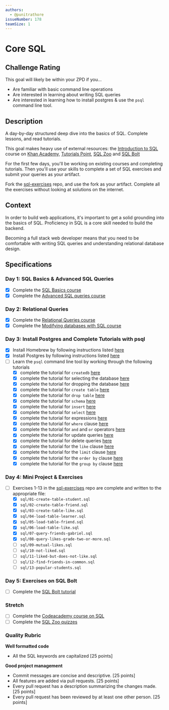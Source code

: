 ```yaml
---
authors:
  - @punitrathore
issueNumber: 178
teamSize: 1
---
```


# Core SQL

## Challenge Rating

This goal will likely be within your ZPD if you...

- Are familiar with basic command line operations
- Are interested in learning about writing SQL queries
- Are interested in learning how to install postgres & use the `psql` command line tool.

## Description

A day-by-day structured deep dive into the basics of SQL. Complete lessons, and read tutorials.

This goal makes heavy use of external resources: the [Introduction to SQL](https://www.khanacademy.org/computing/computer-programming/sql) course on [Khan Academy](https://www.khanacademy.com/), [Tutorials Point](https://www.tutorialspoint.com/postgresql), [SQL Zoo](http://sqlzoo.net) and [SQL Bolt](https://sqlbolt.com/lesson/select_queries_order_of_execution)

For the first few days, you'll be working on existing courses and completing tutorials. Then you'll use your skills to complete a set of SQL exercises and submit your queries as your artifact.

Fork the [sql-exercises][sql-exercises] repo, and use the fork as your artifact. Complete all the exercises without looking at solutions on the internet.

## Context

In order to build web applications, it's important to get a solid grounding into the basics of SQL. Proficiency in SQL is a core skill needed to build the backend.

Becoming a full stack web developer means that you need to be comfortable with writing SQL queries and understanding relational database design.

## Specifications

### Day 1: SQL Basics & Advanced SQL Queries
- [x] Complete the [SQL Basics course](https://www.khanacademy.org/computing/computer-programming/sql#sql-basics)
- [x] Complete the [Advanced SQL queries course](https://www.khanacademy.org/computing/computer-programming/sql#more-advanced-sql-queries)

### Day 2: Relational Queries
- [x] Complete the [Relational Queries course](https://www.khanacademy.org/computing/computer-programming/sql#relational-queries-in-sql)
- [x] Complete the [Modifying databases with SQL course](https://www.khanacademy.org/computing/computer-programming/sql#modifying-databases-with-sql)

### Day 3: Install Postgres and Complete Tutorials with psql
- [x] Install Homebrew by following instructions listed [here](https://gist.github.com/punitrathore/ca32542fddd0d8b625aab610c35e4545)
- [x] Install Postgres by following instructions listed [here](https://gist.github.com/punitrathore/ca32542fddd0d8b625aab610c35e4545#install-postgres)
- [ ] Learn the `psql` command line tool by working through the following tutorials
  - [x] complete the tutorial for `createdb` [here](https://www.tutorialspoint.com/postgresql/postgresql_create_database.htm)
  - [x] complete the tutorial for selecting the database [here](https://www.tutorialspoint.com/postgresql/postgresql_select_database.htm)
  - [x] complete the tutorial for dropping the database [here](https://www.tutorialspoint.com/postgresql/postgresql_drop_database.htm)
  - [x] complete the tutorial for `create table` [here](https://www.tutorialspoint.com/postgresql/postgresql_create_table.htm)
  - [x] complete the tutorial for `drop table` [here](https://www.tutorialspoint.com/postgresql/postgresql_drop_table.htm)
  - [x] complete the tutorial for `schema` [here](https://www.tutorialspoint.com/postgresql/postgresql_schema.htm)
  - [x] complete the tutorial for `insert` [here](https://www.tutorialspoint.com/postgresql/postgresql_insert_query.htm)
  - [x] complete the tutorial for `select` [here](https://www.tutorialspoint.com/postgresql/postgresql_select_query.htm)
  - [x] complete the tutorial for expressions [here](https://www.tutorialspoint.com/postgresql/postgresql_expressions.htm)
  - [x] complete the tutorial for `where` clause [here](https://www.tutorialspoint.com/postgresql/postgresql_where_clause.htm)
  - [x] complete the tutorial for `and` and `or` operators [here](https://www.tutorialspoint.com/postgresql/postgresql_and_or_clauses.htm)
  - [x] complete the tutorial for update queries [here](https://www.tutorialspoint.com/postgresql/postgresql_update_query.htm)
  - [x] complete the tutorial for delete queries [here](https://www.tutorialspoint.com/postgresql/postgresql_delete_query.htm)
  - [x] complete the tutorial for the `like` clause [here](https://www.tutorialspoint.com/postgresql/postgresql_like_clause.htm)
  - [x] complete the tutorial for the `limit` clause [here](https://www.tutorialspoint.com/postgresql/postgresql_limit_clause.htm)
  - [x] complete the tutorial for the `order by` clause [here](https://www.tutorialspoint.com/postgresql/postgresql_order_by.htm)
  - [x] complete the tutorial for the `group by` clause [here](https://www.tutorialspoint.com/postgresql/postgresql_group_by.htm)

### Day 4: Mini Project & Exercises
- [ ] Exercises 1-13 in the [sql-exercises][sql-exercises] repo are complete and written to the appropriate file:
  - [x] `sql/01-create-table-student.sql`
  - [x] `sql/02-create-table-friend.sql`
  - [x] `sql/03-create-table-like.sql`
  - [x] `sql/04-load-table-learner.sql`
  - [x] `sql/05-load-table-friend.sql`
  - [x] `sql/06-load-table-like.sql`
  - [x] `sql/07-query-friends-gabriel.sql`
  - [x] `sql/08-query-likes-grade-two-or-more.sql`
  - [ ] `sql/09-mutual-likes.sql`
  - [ ] `sql/10-not-liked.sql`
  - [ ] `sql/11-liked-but-does-not-like.sql`
  - [ ] `sql/12-find-friends-in-common.sql`
  - [ ] `sql/13-popular-students.sql`

### Day 5: Exercises on SQL Bolt
- [ ] Complete the [SQL Bolt tutorial](https://sqlbolt.com/)

### Stretch
- [ ] Complete the [Codeacademy course on SQL](https://www.codecademy.com/learn/learn-sql)
- [ ] Complete the [SQL Zoo quizzes](http://sqlzoo.net/wiki/Tutorial_Quizzes)

### Quality Rubric

**Well formatted code**
- All the SQL keywords are capitalized [25 points]

**Good project management**
- Commit messages are concise and descriptive. [25 points]
- All features are added via pull requests. [25 points]
- Every pull request has a description summarizing the changes made. [25 points]
- Every pull request has been reviewed by at least one other person. [25 points]

[sql-exercises]:https://github.com/GuildCrafts/sql-exercises
